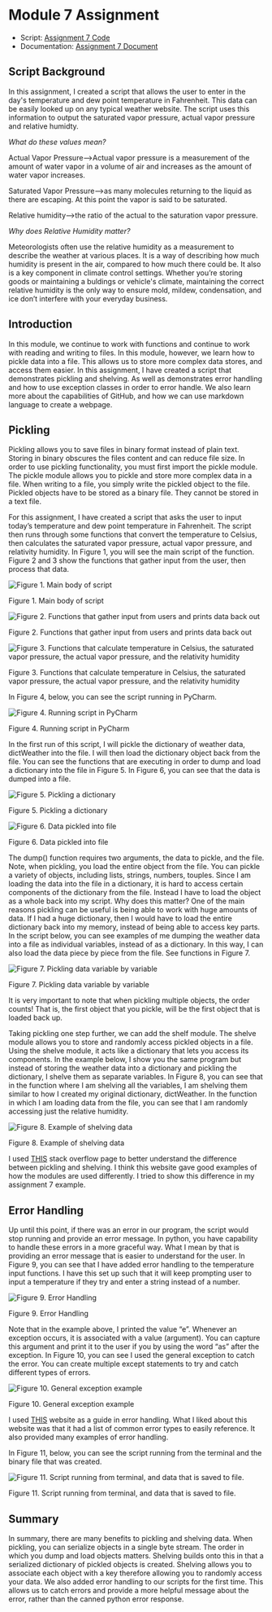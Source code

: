# Module 7 Assignment
- Script: [Assignment 7 Code](https://github.com/roslynm/IntroToProg-Python-Mod07/blob/master/Assignment07.py)
- Documentation: [Assignment 7 Document](https://github.com/roslynm/IntroToProg-Python-Mod07/blob/master/Assignment07.pdf)
  
## Script Background
In this assignment, I created a script that allows the user to enter in the day's temperature and dew point temperature in Fahrenheit. This data can be easily looked up on any typical weather website. The script uses this information to output the saturated vapor pressure, actual vapor pressure and relative humidty. 

*What do these values mean?*

Actual Vapor Pressure-->Actual vapor pressure is a measurement of the amount of water vapor in a volume of air and increases as the amount of water vapor increases.

Saturated Vapor Pressure-->as many molecules returning to the liquid as there are escaping. At this point the vapor is said to be saturated.

Relative humidity-->the ratio of the actual to the saturation vapor pressure.

*Why does Relative Humidity matter?*

Meteorologists often use the relative humidity as a measurement to describe the weather at various places. It is a way of describing how much humidity is present in the air, compared to how much there could be. It also is a key component in climate control settings. Whether you’re storing goods or maintaining a buldings or vehicle's climate, maintaining the correct relative humidity is the only way to ensure mold, mildew, condensation, and ice don’t interfere with your everyday business.

## Introduction
In this module, we continue to work with functions and continue to work with reading and writing to files. In this module, however, we learn how to pickle data into a file. This allows us to store more complex data stores, and access them easier. In this assignment, I have created a script that demonstrates pickling and shelving. As well as demonstrates error handling and how to use exception classes in order to error handle. We also learn more about the capabilities of GitHub, and how we can use markdown language to create a webpage. 

## Pickling
Pickling allows you to save files in binary format instead of plain text. Storing in binary obscures the files content and can reduce file size. In order to use pickling functionality, you must first import the pickle module. The pickle module allows you to pickle and store more complex data in a file. When writing to a file, you simply write the pickled object to the file. Pickled objects have to be stored as a binary file. They cannot be stored in a text file. 

For this assignment, I have created a script that asks the user to input today’s temperature and dew point temperature in Fahrenheit. The script then runs through some functions that convert the temperature to Celsius, then calculates the saturated vapor pressure, actual vapor pressure, and relativity humidity. In Figure 1, you will see the main script of the function. Figure 2 and 3 show the functions that gather input from the user, then process that data. 

![Figure 1. Main body of script](https://roslynm.github.io/IntroToProg-Python-Mod07/blob/master/Photos/Figure1.png "Figure 1")

Figure 1. Main body of script

![Figure 2. Functions that gather input from users and prints data back out](https://github.com/roslynm/IntroToProg-Python-Mod07/blob/master/Photos/Figure2.png "Figure 2. Functions that gather input from users and prints data back out")

Figure 2. Functions that gather input from users and prints data back out

![Figure 3. Functions that calculate temperature in Celsius, the saturated vapor pressure, the actual vapor pressure, and the relativity humidity](https://github.com/roslynm/IntroToProg-Python-Mod07/blob/master/Photos/Figure3.png "Figure 3. Functions that calculate temperature in Celsius, the saturated vapor pressure, the actual vapor pressure, and the relativity humidity")

Figure 3. Functions that calculate temperature in Celsius, the saturated vapor pressure, the actual vapor pressure, and the relativity humidity

In Figure 4, below, you can see the script running in PyCharm.

![Figure 4. Running script in PyCharm](https://github.com/roslynm/IntroToProg-Python-Mod07/blob/master/Photos/Figure4.png "Figure 4. Running script in PyCharm")

Figure 4. Running script in PyCharm

In the first run of this script, I will pickle the dictionary of weather data, dictWeather into the file. I will then load the dictionary object back from the file. You can see the functions that are executing in order to dump and load a dictionary into the file in Figure 5. In Figure 6, you can see that the data is dumped into a file. 

![Figure 5. Pickling a dictionary](https://github.com/roslynm/IntroToProg-Python-Mod07/blob/master/Photos/Figure5.png "Figure 5. Pickling a dictionary")

Figure 5. Pickling a dictionary

![Figure 6. Data pickled into file](https://github.com/roslynm/IntroToProg-Python-Mod07/blob/master/Photos/Figure6.png "Figure 6. Data pickled into file")

Figure 6. Data pickled into file

The dump() function requires two arguments, the data to pickle, and the file. Note, when pickling, you load the entire object from the file. You can pickle a variety of objects, including lists, strings, numbers, touples. Since I am loading the data into the file in a dictionary, it is hard to access certain components of the dictionary from the file. Instead I have to load the object as a whole back into my script. Why does this matter? One of the main reasons pickling can be useful is being able to work with huge amounts of data. If I had a huge dictionary, then I would have to load the entire dictionary back into my memory, instead of being able to access key parts. In the script below, you can see examples of me dumping the weather data into a file as individual variables, instead of as a dictionary. In this way, I can also load the data piece by piece from the file. See functions in Figure 7. 

![Figure 7. Pickling data variable by variable](https://github.com/roslynm/IntroToProg-Python-Mod07/blob/master/Photos/Figure6.png "Figure 7. Pickling data variable by variable")

Figure 7. Pickling data variable by variable

It is very important to note that when pickling multiple objects, the order counts! That is, the first object that you pickle, will be the first object that is loaded back up. 

Taking pickling one step further, we can add the shelf module.  The shelve module allows you to store and randomly access pickled objects in a file. Using the shelve module, it acts like a dictionary that lets you access its components. In the example below, I show you the same program but instead of storing the weather data into a dictionary and pickling the dictionary, I shelve them as separate variables. In Figure 8, you can see that in the function where I am shelving all the variables, I am shelving them similar to how I created my original dictionary, dictWeather. In the function in which I am loading data from the file, you can see that I am randomly accessing just the relative humidity. 

![Figure 8. Example of shelving data](https://github.com/roslynm/IntroToProg-Python-Mod07/blob/master/Photos/Figure8.png "Figure 8. Example of shelving data")

Figure 8. Example of shelving data

I used [THIS](https://stackoverflow.com/questions/4103430/what-is-the-difference-between-pickle-and-shelve) stack overflow page to better understand the difference between pickling and shelving. I think this website gave good examples of how the modules are used differently. I tried to show this difference in my assignment 7 example.

## Error Handling

Up until this point, if there was an error in our program, the script would stop running and provide an error message. In python, you have capability to handle these errors in a more graceful way. What I mean by that is providing an error message that is easier to understand for the user. In Figure 9, you can see that I have added error handling to the temperature input functions. I have this set up such that it will keep prompting user to input a temperature if they try and enter a string instead of a number.

![Figure 9. Error Handling](https://github.com/roslynm/IntroToProg-Python-Mod07/blob/master/Photos/Figure9.png "Figure 9. Error Handling")

Figure 9. Error Handling 

Note that in the example above, I printed the value “e”. Whenever an exception occurs, it is associated with a value (argument). You can capture this argument and print it to the user if you by using the word “as” after the exception.  In Figure 10, you can see I used the general exception to catch the error. You can create multiple except statements to try and catch different types of errors. 

![Figure 10. General exception example](https://github.com/roslynm/IntroToProg-Python-Mod07/blob/master/Photos/Figure10.png "Figure 10. General exception example")

Figure 10. General exception example

I used [THIS](https://www.tutorialspoint.com/python/python_exceptions.htm) website as a guide in error handling. What I liked about this website was that it had a list of common error types to easily reference. It also provided many examples of error handling. 

In Figure 11, below, you can see the script running from the terminal and the binary file that was created. 

![Figure 11. Script running from terminal, and data that is saved to file.](https://github.com/roslynm/IntroToProg-Python-Mod07/blob/master/Photos/Figure11.png "Figure 11. Script running from terminal, and data that is saved to file. ")

Figure 11. Script running from terminal, and data that is saved to file. 

## Summary

In summary, there are many benefits to pickling and shelving data. When pickling, you can serialize objects in a single byte stream. The order in which you dump and load objects matters. Shelving builds onto this in that a serialized dictionary of pickled objects is created. Shelving allows you to associate each object with a key therefore allowing you to randomly access your data. We also added error handling to our scripts for the first time. This allows us to catch errors and provide a more helpful message about the error, rather than the canned python error response.















